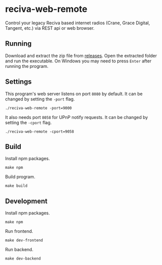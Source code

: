 # reciva-web-remote

Control your legacy Reciva based internet radios (Crane, Grace Digital, Tangent, etc.) via REST api or web browser.

## Running

Download and extract the zip file from [releases](https://github.com/ItsNotGoodName/reciva-web-remote/releases). Open the extracted folder and run the executable. On Windows you may need to press `Enter` after running the program.

## Settings

This program's web server listens on port `8080` by default. It can be changed by setting the `-port` flag.

```
./reciva-web-remote -port=9000
```

It also needs port `8058` for UPnP notify requests. It can be changed by setting the `-cport` flag.

```
./reciva-web-remote -cport=9058
```

## Build

Install npm packages.

```
make npm
```

Build program.

```
make build
```

## Development

Install npm packages.

```
make npm
```

Run frontend.

```
make dev-frontend
```

Run backend.

```
make dev-backend
```
